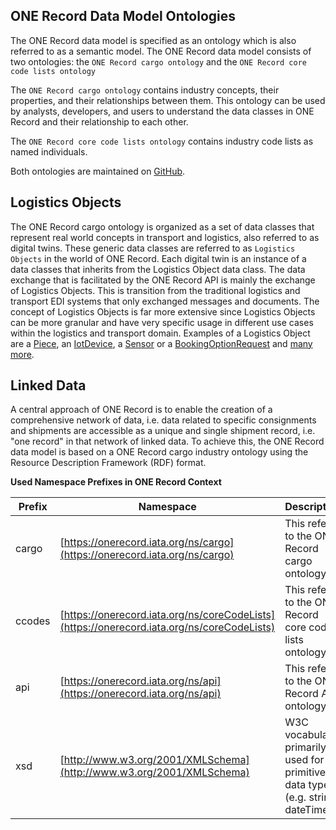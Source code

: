 ## ONE Record Data Model Ontologies

The ONE Record data model is specified as an ontology which is also referred to as a semantic model. The ONE Record data model consists of two ontologies: the `ONE Record cargo ontology` and the `ONE Record core code lists ontology`

The `ONE Record cargo ontology` contains industry concepts, their properties, and their relationships between them. This ontology can be used by analysts, developers, and users to understand the data classes in ONE Record and their relationship to each other.

The `ONE Record core code lists ontology` contains industry code lists as named individuals.

Both ontologies are maintained on [GitHub](https://github.com/IATA-Cargo/ONE-Record). 

## Logistics Objects

The ONE Record cargo ontology is organized as a set of data classes that represent real world concepts in transport and logistics, also referred to as digital twins.
These generic data classes are referred to as `Logistics Objects` in the world of ONE Record.
Each digital twin is an instance of a data classes that inherits from the Logistics Object data class.
The data exchange that is facilitated by the ONE Record API is mainly the exchange of Logistics Objects.
This is transition from the traditional logistics and transport EDI systems that only exchanged messages and documents.
The concept of Logistics Objects is far more extensive since Logistics Objects can be more granular and have very specific usage in different use cases within the logistics and transport domain.
Examples of a Logistics Object are a [Piece](https://onerecord.iata.org/ns/cargo#Piece), an [IotDevice](https://onerecord.iata.org/ns/cargo#IotDevice), a [Sensor](https://onerecord.iata.org/ns/cargo#Sensor) or a [BookingOptionRequest](https://onerecord.iata.org/ns/cargo#BookingOptionRequest) and [many more](https://onerecord.iata.org/ns/cargo).

## Linked Data

A central approach of ONE Record is to enable the creation of a comprehensive network of
data, i.e. data related to specific consignments and shipments are accessible as a
unique and single shipment record, i.e. "one record" in that network of linked data. To achieve this, the ONE Record data model is based on a ONE Record cargo industry ontology using the Resource Description Framework (RDF) format.

**Used Namespace Prefixes in ONE Record Context**

| Prefix | Namespace                    | Description         |
| ------ |  -------------------------- |  ------------------------------------- |
| cargo  | [https://onerecord.iata.org/ns/cargo](https://onerecord.iata.org/ns/cargo) | This refers to the ONE Record cargo ontology.          |
| ccodes | [https://onerecord.iata.org/ns/coreCodeLists](https://onerecord.iata.org/ns/coreCodeLists) | This refers to the ONE Record core code lists ontology.          |
| api    | [https://onerecord.iata.org/ns/api](https://onerecord.iata.org/ns/api)     | This refers to the ONE Record API ontology.            |
| xsd    | [http://www.w3.org/2001/XMLSchema](http://www.w3.org/2001/XMLSchema) | W3C vocabulary, primarily used for primitive data types (e.g. string, dateTime) |